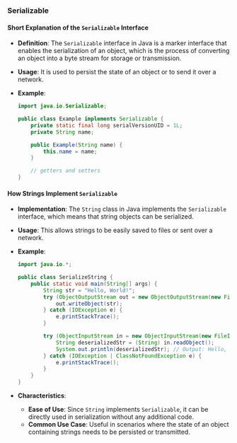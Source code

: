 ### Serializable

#### Short Explanation of the `Serializable` Interface

- **Definition**: The `Serializable` interface in Java is a marker interface that enables the serialization of an object, which is the process of converting an object into a byte stream for storage or transmission.
- **Usage**: It is used to persist the state of an object or to send it over a network.
- **Example**:

  ```java
  import java.io.Serializable;

  public class Example implements Serializable {
      private static final long serialVersionUID = 1L;
      private String name;

      public Example(String name) {
          this.name = name;
      }

      // getters and setters
  }
  ```

#### How Strings Implement `Serializable`

- **Implementation**: The `String` class in Java implements the `Serializable` interface, which means that string objects can be serialized.
- **Usage**: This allows strings to be easily saved to files or sent over a network.
- **Example**:

  ```java
  import java.io.*;

  public class SerializeString {
      public static void main(String[] args) {
          String str = "Hello, World!";
          try (ObjectOutputStream out = new ObjectOutputStream(new FileOutputStream("string.ser"))) {
              out.writeObject(str);
          } catch (IOException e) {
              e.printStackTrace();
          }

          try (ObjectInputStream in = new ObjectInputStream(new FileInputStream("string.ser"))) {
              String deserializedStr = (String) in.readObject();
              System.out.println(deserializedStr); // Output: Hello, World!
          } catch (IOException | ClassNotFoundException e) {
              e.printStackTrace();
          }
      }
  }
  ```

- **Characteristics**:
  - **Ease of Use**: Since `String` implements `Serializable`, it can be directly used in serialization without any additional code.
  - **Common Use Case**: Useful in scenarios where the state of an object containing strings needs to be persisted or transmitted.

